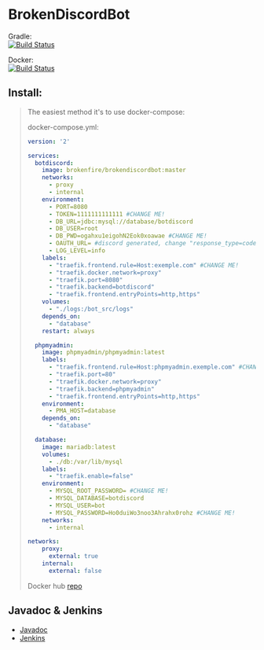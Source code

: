 # BrokenDiscordBot

Gradle:<br/>
[![Build Status](https://jenkins.seb6596.ovh/job/Bot%20Discord%20Gradle/badge/icon)](https://jenkins.seb6596.ovh/job/Bot%20Discord%20Gradle/)

Docker:<br/>
[![Build Status](https://jenkins.seb6596.ovh/job/Discord%20Bot%20Docker/job/master/badge/icon)](https://jenkins.seb6596.ovh/job/Discord%20Bot%20Docker/job/master/)
## Install:
 
> The easiest method it's to use docker-compose:
> 
> docker-compose.yml:
> ```YAML
> version: '2'
> 
> services:
>   botdiscord:
>     image: brokenfire/brokendiscordbot:master
>     networks:
>       - proxy
>       - internal
>     environment:
>       - PORT=8080
>       - TOKEN=1111111111111 #CHANGE ME!
>       - DB_URL=jdbc:mysql://database/botdiscord 
>       - DB_USER=root 
>       - DB_PWD=ogahxu1eigohN2Eok0xoawae #CHANGE ME!
>       - OAUTH_URL= #discord generated, change "response_type=code" to "response_type=token"
>       - LOG_LEVEL=info
>     labels:
>       - "traefik.frontend.rule=Host:exemple.com" #CHANGE ME!
>       - "traefik.docker.network=proxy"
>       - "traefik.port=8080"
>       - "traefik.backend=botdiscord"
>       - "traefik.frontend.entryPoints=http,https"
>     volumes:
>       - "./logs:/bot_src/logs"
>     depends_on:
>       - "database"
>     restart: always
> 
>   phpmyadmin:
>     image: phpmyadmin/phpmyadmin:latest
>     labels:
>       - "traefik.frontend.rule=Host:phpmyadmin.exemple.com" #CHANGE ME!
>       - "traefik.port=80"
>       - "traefik.docker.network=proxy"
>       - "traefik.backend=phpmyadmin"
>       - "traefik.frontend.entryPoints=http,https"
>     environment:
>       - PMA_HOST=database
>     depends_on:
>       - "database"
>
>   database:
>     image: mariadb:latest
>     volumes:
>       - ./db:/var/lib/mysql
>     labels:
>       - "traefik.enable=false"
>     environment:
>       - MYSQL_ROOT_PASSWORD= #CHANGE ME!
>       - MYSQL_DATABASE=botdiscord
>       - MYSQL_USER=bot
>       - MYSQL_PASSWORD=Ho0duiWo3noo3Ahrahx0rohz #CHANGE ME!
>     networks:
>       - internal
>
> networks:
>     proxy:
>       external: true
>     internal:
>       external: false
> ```
> Docker hub [repo](https://hub.docker.com/r/brokenfire/brokendiscordbot/)

## Javadoc & Jenkins
- [Javadoc](https://jenkins.seb6596.ovh/job/Bot%20Discord%20Gradle/javadoc/)
- [Jenkins](https://jenkins.seb6596.ovh/)


